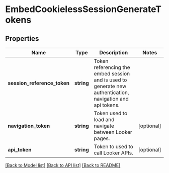 # EmbedCookielessSessionGenerateTokens

## Properties
Name | Type | Description | Notes
------------ | ------------- | ------------- | -------------
**session_reference_token** | **string** | Token referencing the embed session and is used to generate new authentication, navigation and api tokens. | 
**navigation_token** | **string** | Token used to load and navigate between Looker pages. | [optional] 
**api_token** | **string** | Token to used to call Looker APIs. | [optional] 

[[Back to Model list]](../README.md#documentation-for-models) [[Back to API list]](../README.md#documentation-for-api-endpoints) [[Back to README]](../README.md)


